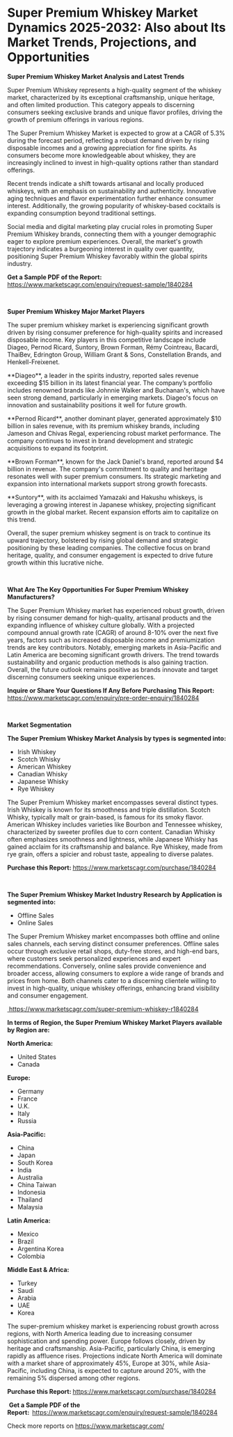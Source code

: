 <p><h1>Super Premium Whiskey Market Dynamics 2025-2032: Also about Its Market Trends, Projections, and Opportunities</h1></p><p><strong>Super Premium Whiskey Market Analysis and Latest Trends</strong></p>
<p><p>Super Premium Whiskey represents a high-quality segment of the whiskey market, characterized by its exceptional craftsmanship, unique heritage, and often limited production. This category appeals to discerning consumers seeking exclusive brands and unique flavor profiles, driving the growth of premium offerings in various regions. </p><p>The Super Premium Whiskey Market is expected to grow at a CAGR of 5.3% during the forecast period, reflecting a robust demand driven by rising disposable incomes and a growing appreciation for fine spirits. As consumers become more knowledgeable about whiskey, they are increasingly inclined to invest in high-quality options rather than standard offerings. </p><p>Recent trends indicate a shift towards artisanal and locally produced whiskeys, with an emphasis on sustainability and authenticity. Innovative aging techniques and flavor experimentation further enhance consumer interest. Additionally, the growing popularity of whiskey-based cocktails is expanding consumption beyond traditional settings. </p><p>Social media and digital marketing play crucial roles in promoting Super Premium Whiskey brands, connecting them with a younger demographic eager to explore premium experiences. Overall, the market's growth trajectory indicates a burgeoning interest in quality over quantity, positioning Super Premium Whiskey favorably within the global spirits industry.</p></p>
<p><strong>Get a Sample PDF of the Report:&nbsp;</strong> <a href="https://www.marketscagr.com/enquiry/request-sample/1840284?utm_campaign=1126&utm_medium=2&utm_source=Github&utm_content=ia&utm_term=09022025&utm_id=super-premium-whiskey">https://www.marketscagr.com/enquiry/request-sample/1840284</a></p>
<p>&nbsp;</p>
<p><strong>Super Premium Whiskey Major Market Players</strong></p>
<p><p>The super premium whiskey market is experiencing significant growth driven by rising consumer preference for high-quality spirits and increased disposable income. Key players in this competitive landscape include Diageo, Pernod Ricard, Suntory, Brown Forman, Rémy Cointreau, Bacardi, ThaiBev, Edrington Group, William Grant & Sons, Constellation Brands, and Henkell-Freixenet.</p><p>**Diageo**, a leader in the spirits industry, reported sales revenue exceeding $15 billion in its latest financial year. The company’s portfolio includes renowned brands like Johnnie Walker and Buchanan's, which have seen strong demand, particularly in emerging markets. Diageo's focus on innovation and sustainability positions it well for future growth.</p><p>**Pernod Ricard**, another dominant player, generated approximately $10 billion in sales revenue, with its premium whiskey brands, including Jameson and Chivas Regal, experiencing robust market performance. The company continues to invest in brand development and strategic acquisitions to expand its footprint.</p><p>**Brown Forman**, known for the Jack Daniel's brand, reported around $4 billion in revenue. The company's commitment to quality and heritage resonates well with super premium consumers. Its strategic marketing and expansion into international markets support strong growth forecasts.</p><p>**Suntory**, with its acclaimed Yamazaki and Hakushu whiskeys, is leveraging a growing interest in Japanese whiskey, projecting significant growth in the global market. Recent expansion efforts aim to capitalize on this trend.</p><p>Overall, the super premium whiskey segment is on track to continue its upward trajectory, bolstered by rising global demand and strategic positioning by these leading companies. The collective focus on brand heritage, quality, and consumer engagement is expected to drive future growth within this lucrative niche.</p></p>
<p>&nbsp;</p>
<p><strong>What Are The Key Opportunities For Super Premium Whiskey Manufacturers?</strong></p>
<p><p>The Super Premium Whiskey market has experienced robust growth, driven by rising consumer demand for high-quality, artisanal products and the expanding influence of whiskey culture globally. With a projected compound annual growth rate (CAGR) of around 8-10% over the next five years, factors such as increased disposable income and premiumization trends are key contributors. Notably, emerging markets in Asia-Pacific and Latin America are becoming significant growth drivers. The trend towards sustainability and organic production methods is also gaining traction. Overall, the future outlook remains positive as brands innovate and target discerning consumers seeking unique experiences.</p></p>
<p><strong>Inquire or Share Your Questions If Any Before Purchasing This Report:</strong> <a href="https://www.marketscagr.com/enquiry/pre-order-enquiry/1840284?utm_campaign=1126&utm_medium=2&utm_source=Github&utm_content=ia&utm_term=09022025&utm_id=super-premium-whiskey">https://www.marketscagr.com/enquiry/pre-order-enquiry/1840284</a></p>
<p>&nbsp;</p>
<p><strong>Market Segmentation</strong></p>
<p><strong>The Super Premium Whiskey Market Analysis by types is segmented into:</strong></p>
<p><ul><li>Irish Whiskey</li><li>Scotch Whisky</li><li>American Whiskey</li><li>Canadian Whisky</li><li>Japanese Whisky</li><li>Rye Whiskey</li></ul></p>
<p><p>The Super Premium Whiskey market encompasses several distinct types. Irish Whiskey is known for its smoothness and triple distillation. Scotch Whisky, typically malt or grain-based, is famous for its smoky flavor. American Whiskey includes varieties like Bourbon and Tennessee whiskey, characterized by sweeter profiles due to corn content. Canadian Whisky often emphasizes smoothness and lightness, while Japanese Whisky has gained acclaim for its craftsmanship and balance. Rye Whiskey, made from rye grain, offers a spicier and robust taste, appealing to diverse palates.</p></p>
<p><strong>Purchase this Report:&nbsp;</strong><a href="https://www.marketscagr.com/purchase/1840284?utm_campaign=1126&utm_medium=2&utm_source=Github&utm_content=ia&utm_term=09022025&utm_id=super-premium-whiskey">https://www.marketscagr.com/purchase/1840284</a></p>
<p>&nbsp;</p>
<p><strong>The Super Premium Whiskey Market Industry Research by Application is segmented into:</strong></p>
<p><ul><li>Offline Sales</li><li>Online Sales</li></ul></p>
<p><p>The Super Premium Whiskey market encompasses both offline and online sales channels, each serving distinct consumer preferences. Offline sales occur through exclusive retail shops, duty-free stores, and high-end bars, where customers seek personalized experiences and expert recommendations. Conversely, online sales provide convenience and broader access, allowing consumers to explore a wide range of brands and prices from home. Both channels cater to a discerning clientele willing to invest in high-quality, unique whiskey offerings, enhancing brand visibility and consumer engagement.</p></p>
<p><a href="https://www.marketscagr.com/super-premium-whiskey-r1840284?utm_campaign=1126&utm_medium=2&utm_source=Github&utm_content=ia&utm_term=09022025&utm_id=super-premium-whiskey">&nbsp;https://www.marketscagr.com/super-premium-whiskey-r1840284</a></p>
<p><strong>In terms of Region, the Super Premium Whiskey Market Players available by Region are:</strong></p>
<p>
    <p> <strong> North America: </strong>
        <ul>
            <li>United States</li>
            <li>Canada</li>
        </ul>
        </p> 
    <p> <strong> Europe: </strong>
        <ul>
            <li>Germany</li>
            <li>France</li>
            <li>U.K.</li>
            <li>Italy</li>
            <li>Russia</li>
        </ul>
        </p> 
    <p> <strong> Asia-Pacific: </strong>
        <ul>
            <li>China</li>
            <li>Japan</li>
            <li>South Korea</li>
            <li>India</li>
            <li>Australia</li>
            <li>China Taiwan</li>
            <li>Indonesia</li>
            <li>Thailand</li>
            <li>Malaysia</li>
        </ul>
        </p> 
    <p> <strong> Latin America: </strong>
        <ul>
            <li>Mexico</li>
            <li>Brazil</li>
            <li>Argentina Korea</li>
            <li>Colombia</li>
        </ul>
        </p> 
    <p> <strong> Middle East & Africa: </strong>
        <ul>
            <li>Turkey</li>
            <li>Saudi</li>
            <li>Arabia</li>
            <li>UAE</li>
            <li>Korea</li>
        </ul>
    </p>
    </p>
<p><p>The super-premium whiskey market is experiencing robust growth across regions, with North America leading due to increasing consumer sophistication and spending power. Europe follows closely, driven by heritage and craftsmanship. Asia-Pacific, particularly China, is emerging rapidly as affluence rises. Projections indicate North America will dominate with a market share of approximately 45%, Europe at 30%, while Asia-Pacific, including China, is expected to capture around 20%, with the remaining 5% dispersed among other regions.</p></p>
<p><strong>Purchase this Report: </strong><a href="https://www.marketscagr.com/purchase/1840284?utm_campaign=1126&utm_medium=2&utm_source=Github&utm_content=ia&utm_term=09022025&utm_id=super-premium-whiskey">https://www.marketscagr.com/purchase/1840284</a></p>
<p>&nbsp;<strong>Get a Sample PDF of the Report:&nbsp;&nbsp;</strong><a href="https://www.marketscagr.com/enquiry/request-sample/1840284?utm_campaign=1126&utm_medium=2&utm_source=Github&utm_content=ia&utm_term=09022025&utm_id=super-premium-whiskey">https://www.marketscagr.com/enquiry/request-sample/1840284</a></p>
<p><strong></strong></p>
<p>Check more reports on <a href="https://www.marketscagr.com/?utm_campaign=1126&utm_medium=2&utm_source=Github&utm_content=ia&utm_term=09022025&utm_id=super-premium-whiskey">https://www.marketscagr.com/</a></p>